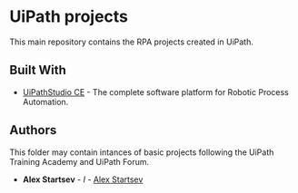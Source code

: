 #  UiPath projects

This main repository contains the RPA projects created in UiPath.


## Built With

* [UiPathStudio CE](https://www.uipath.com/) - The  complete software platform for Robotic Process Automation. 

## Authors
This folder may contain intances of basic projects following the UiPath Training Academy and UiPath Forum.

* **Alex Startsev** - *I* - [Alex Startsev](https://github.com/oleksandrstartsev)

